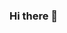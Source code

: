 ### Hi there 👋

<!--
**SudiDav/sudidav** is a ✨ _special_ ✨ repository because its `README.md` (this file) appears on your GitHub profile.

Here are some ideas to get you started:

- 🔭 I’m currently working on ...my portfolio
- 🌱 I’m currently learning ... Mobile Apps with Xamarin Forms
- 👯 I’m looking to collaborate on ... on Xamarin forms
- 🤔 I’m looking for help with ... 
- 💬 Ask me about ... 
- 📫 How to reach me: ... sudisimbadav@gmail.com
- 😄 Pronouns: ...
- ⚡ Fun fact: ... 
-->
